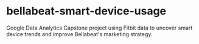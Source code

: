 # bellabeat-smart-device-usage
Google Data Analytics Capstone project using Fitbit data to uncover smart device trends and improve Bellabeat's marketing strategy.
